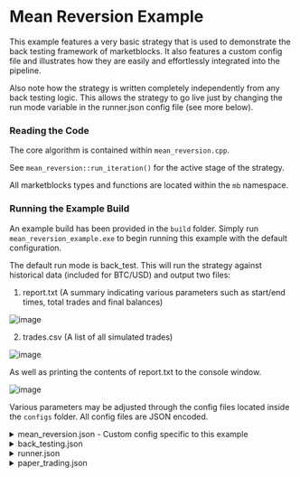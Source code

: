 # Mean Reversion Example

This example features a very basic strategy that is used to demonstrate the back testing framework of marketblocks. It also features a custom config file and illustrates how they are easily and effortlessly integrated into the pipeline. 

Also note how the strategy is written completely independently from any back testing logic. This allows the strategy to go live just by changing the run mode variable in the runner.json config file (see more below).

### Reading the Code
The core algorithm is contained within `mean_reversion.cpp`. 

See `mean_reversion::run_iteration()` for the active stage of the strategy.

All marketblocks types and functions are located within the `mb` namespace.

### Running the Example Build

An example build has been provided in the `build` folder. Simply run `mean_reversion_example.exe` to begin running this example with the default configuration. 

The default run mode is back_test. This will run the strategy against historical data (included for BTC/USD) and output two files:
  1. report.txt (A summary indicating various parameters such as start/end times, total trades and final balances)

![image](https://user-images.githubusercontent.com/43093246/169858193-c9450f17-0256-4da0-b76b-f4d8812e4660.png)



  2. trades.csv (A list of all simulated trades)


![image](https://user-images.githubusercontent.com/43093246/169858302-26091073-1441-4c01-8cfc-c283ee992dd4.png)



As well as printing the contents of report.txt to the console window.


![image](https://user-images.githubusercontent.com/43093246/169858562-38b3065e-de1a-4d6d-808c-1c1d4326b64b.png)


Various parameters may be adjusted through the config files located inside the `configs` folder. All config files are JSON encoded.

<details><summary>mean_reversion.json - Custom config specific to this example</summary>
  
- `balanceTraded` - Specifies percentage of balance to use when executing trades (a value of 1.0 uses the entire available balance)
- `tradablePairs` - Specifies the pairs to run the asset against (Note: if running back test, additional data must be supplied to change this setting from "BTC/USD")
- `tradePriceThreshold` - Specifies how far below the mean the price must fall to trigger a trade
  
</details>

<details><summary>back_testing.json</summary>
  
- `dataDirectory` - Path to historical data
- `outputDirectory` - Path to save results
- `startTime` - Data start time specified as seconds from epoch
- `endTime` - Data end time specified as seconds from epoch
- `stepSize` - Data interval in seconds
- `dynamicDataLoading` - Flag to indicate whether to dynamically load historical data
  
</details>

<details><summary>runner.json</summary>

- `exchangeIds` - Specifies which exchanges to run the strategy on. Specifying an empty array will use all supported exchanges.
- `httpTimeout` - Specifies the timeout for HTTP requests in ms. A value of 0 disables the timeout.
- `runMode` - Sets the run mode. Valid options are `"live"`, `"live_test"` or `"back_test"`
- `websocketTimeout` - Specifies the timeout for the websocket connection handshake in ms. A value of 0 disables the timeout.
  
</details>

<details><summary>paper_trading.json</summary>
  
Contains parameters used by the trading simulator when the Live-Test run mode is enabled
  
  - `balances` - Initial virtual balances
  - `fee` - Simulated fee to use when executing paper trades
  
</details>


